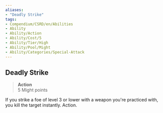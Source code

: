 ```yaml
---
aliases:
- "Deadly Strike"
tags:
- Compendium/CSRD/en/Abilities
- Ability
- Ability/Action
- Ability/Cost/5
- Ability/Tier/High
- Ability/Pool/Might
- Ability/Categories/Special-Attack
---
```


  
## Deadly Strike  
>**Action**  
>5 Might points
  
If you strike a foe of level 3 or lower with a weapon you're practiced with, you kill the target instantly. Action.